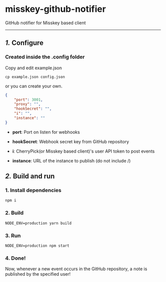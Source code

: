 # misskey-github-notifier
GitHub notifier for Misskey based client

----------------------------------------------------------------

*1.* Configure
----------------------------------------------------------------

### Created inside the .config folder

Copy and edit example.json
```
cp example.json config.json
```

or you can create your own.

``` json
{
	"port": 3001,
	"proxy": "",
	"hookSecret": "",
	"i": "",
	"instance": ""
}
```

- **port**: Port on listen for webhooks

- **hookSecret**: Webhook secret key from GitHub repository

- **i**: CherryPick(or Misskey based client)'s user API token to post events

- **instance**: URL of the instance to publish (do not include /)

*2.* Build and run
----------------------------------------------------------------

### 1. Install dependencies
	 
`npm i`

### 2. Build

`NODE_ENV=production yarn build`

### 3. Run

`NODE_ENV=production npm start`

### 4. Done!
Now, whenever a new event occurs in the GitHub repository, a note is published by the specified user!
